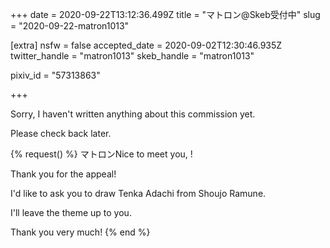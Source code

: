 +++
date = 2020-09-22T13:12:36.499Z
title = "マトロン@Skeb受付中"
slug = "2020-09-22-matron1013"

[extra]
nsfw = false
accepted_date = 2020-09-02T12:30:46.935Z
twitter_handle = "matron1013"
skeb_handle = "matron1013"

pixiv_id = "57313863"

+++

Sorry, I haven't written anything about this commission yet.

Please check back later.

{% request() %}
マトロンNice to meet you, <TODO>!

Thank you for the appeal!

I'd like to ask you to draw Tenka Adachi from Shoujo Ramune.

I'll leave the theme up to you.

Thank you very much!
{% end %}
